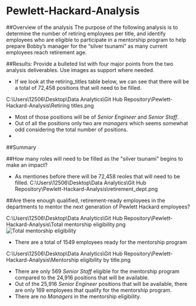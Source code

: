 # Pewlett-Hackard-Analysis

##Overview of the analysis
The purpose of the following analysis is to determine the number of retiring employees per title, and identify employees who are eligible to participate in a mentorship program to help prepare Bobby’s manager for the “silver tsunami” as many current employees reach retirement age.

##Results: Provide a bulleted list with four major points from the two analysis deliverables. Use images as support where needed.
- If we look at the retiring_titles table below, we can see that there will be a total of 72,458 positions that will need to be filled.

C:\Users\12506\Desktop\Data Analytics\Git Hub Repository\Pewlett-Hackard-Analysis\Retiring titles.png
- Most of those positions will be of *Senior Engineer* and *Senior Staff*.  
- Out of all the positions only two are *managers* which seems somewhat odd considering the total number of positions.
- 


##Summary

##How many roles will need to be filled as the "silver tsunami" begins to make an impact?
- As mentiones before there will be 72,458 reoles that will need to be filled.
C:\Users\12506\Desktop\Data Analytics\Git Hub Repository\Pewlett-Hackard-Analysis\retirement_dept.png

##Are there enough qualified, retirement-ready employees in the departments to mentor the next generation of Pewlett Hackard employees?

C:\Users\12506\Desktop\Data Analytics\Git Hub Repository\Pewlett-Hackard-Analysis\Total mentorship eligibility.png
![Total mentorship eligibility](https://user-images.githubusercontent.com/104289098/174457160-e16e2934-d01c-4acc-8835-588e856be12f.png)

- There are a total of 1549 employees ready for the mentorship program 


C:\Users\12506\Desktop\Data Analytics\Git Hub Repository\Pewlett-Hackard-Analysis\Mentorship eligibility by title.png
- There are only 569 *Senior Staff* eligible for the mentorship program compared to the 24,916 positions that will be available.
- Out of the 25,916 *Senior Engineer* positions that will be available, there are only 169 employees that qualify  for the mentorship program.
- There are no *Managers* in the mentorship eligibility.
